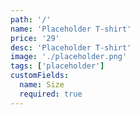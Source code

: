 ```yaml
---
path: '/'
name: 'Placeholder T-shirt'
price: '29'
desc: 'Placeholder T-shirt'
image: './placeholder.png'
tags: ['placeholder']
customFields:
  name: Size
  required: true
---
```

